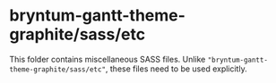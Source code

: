 # bryntum-gantt-theme-graphite/sass/etc

This folder contains miscellaneous SASS files. Unlike `"bryntum-gantt-theme-graphite/sass/etc"`, these files
need to be used explicitly.
